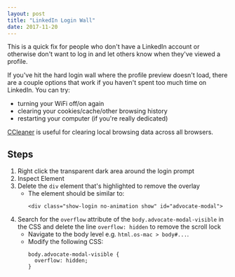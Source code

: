 ```yaml
---
layout: post
title: "LinkedIn Login Wall"
date: 2017-11-20
---
```

This is a quick fix for people who don't have a LinkedIn account or otherwise
don't want to log in and let others know when they've viewed a profile.

If you've hit the hard login wall where the profile preview doesn't load,
there are a couple options that work if you haven't spent too much time on
LinkedIn. You can try:
- turning your WiFi off/on again
- clearing your cookies/cache/other browsing history
- restarting your computer (if you're really dedicated)

[CCleaner](https://www.piriform.com/ccleaner/download) is useful for clearing
local browsing data across all browsers.

## Steps
1. Right click the transparent dark area around the login prompt
2. Inspect Element
3. Delete the `div` element that's highlighted to remove the overlay
    - The element should be similar to:
      ```
      <div class="show-login no-animation show" id="advocate-modal">
      ```
4. Search for the `overflow` attribute of the `body.advocate-modal-visible` in
the CSS and delete the line `overflow: hidden` to remove the scroll lock
    - Navigate to the body level e.g. `html.os-mac > body#...`.
    - Modify the following CSS:
      ```
      body.advocate-modal-visible {
        overflow: hidden;
      }
      ```
